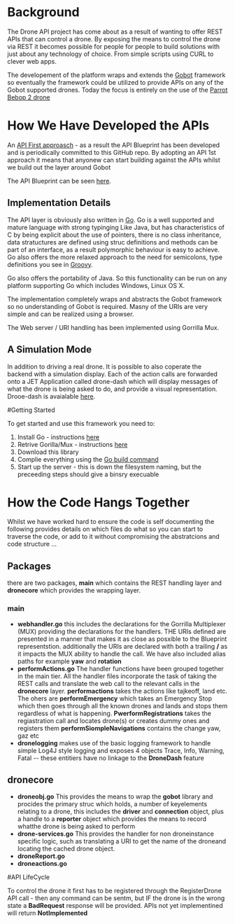 # Background
The Drone API project has come about as a result of wanting to offer REST APIs that can control a drone. By exposing the means to control the drone via REST it becomes possible for people for people to build solutions with just about any technology of choice. From simple scripts using CURL to clever web apps.

The developement of the platform wraps and extends the [Gobot](https://gobot.io/) framework so eventually the framework could be utilized to provide APIs on any of the Gobot supported drones. Today the focus is entirely on the use of the [Parrot Bebop 2 drone](https://www.parrot.com/uk/drones/parrot-bebop-2)

# How We Have Developed the APIs
An [API First approasch](http://www.api-first.com/) - as a result the API Blueprint has been developed and is periodically committed to this GitHub repo. By adopting an API 1st approach it means that anyonew can start building against the APIs whilst we build out the layer around Gobot

The API Blueprint can be seen [here](https://app.apiary.io/dronedevmeetup/).

## Implementation Details

The API layer is obviously also written in [Go](http://golang.org).  Go is a well supported and mature language with strong typinging Like Java, but has characteristics of C by being explicit about the use of pointers, there is no class inheritance, data stratuctures are defined using struc definitions and methods can be part of an interface, as a result polymorphic behaviour is easy to achieve. Go also offers the more relaxed approach to the need for semicolons, type definitions you see in [Groovy](http://groovy-lang.org). 

Go also offers the portability of Java. So this functionality can be run on any platform supporting Go which includes Windows, Linux OS X.

The implementation completely wraps and abstracts the Gobot framework so no understanding of Gobot is required. Masny of the URIs are very simple and can be realized using a browser.

The Web server / URI handling has been implemented using Gorrilla Mux.

## A Simulation Mode
In addition to driving a real drone. It is possible to also coperate the backend with a simulation display.  Each of the action calls are forwarded onto a JET Application called drone-dash which will display messages of what the drone is being asked to do, and provide a visual representation.  Drooe-dash is avaialable [here](https://github.com/oracledeveloperslondon/dronedash).

#Getting Started

To get started and use this framework you need to:
  1. Install Go - instructions [here](https://golang.org/doc/install)
  2. Retrive Gorilla/Mux - instructions [here](http://www.gorillatoolkit.org)
  3. Download this library
  4. Complie everything using the [Go build command](https://golang.org/pkg/go/build/)
  5. Start up the server - this is down the filesystem naming, but the preceeding steps should give a binsry execuable

# How the Code Hangs Together
Whilst we have worked hard to ensure the code is self documenting the following provides details on which files do what so you can start to traverse the code, or add to it without compromising the abstratcions and code structure ...

## Packages
there are two packages, **main** which contains the REST handling layer and **dronecore** which provides the wrapping layer.

### main
   - **webhandler.go** this includes the declarations for the Gorrilla Multiplexer (MUX) providing the declarations for the handlers. THE URIs defined are presented in a manner that makes it as close as posxible to the Blueprint representstion. additionally the URIs are declared with both a trailing **/** as it impacts the MUX ability to handle the call. We have also included alias paths for example __yaw__ and __rotation__
   - **performActions.go** The handler functions have been grouped together in the main tier. All the handler files incorporate the task of taking the REST calls and translate the web call to the relevant calls in the **dronecore** layer. __performactions__ takes the actions like tajkeoff, land etc. The ohers are __performEmergency__ which takes an Emergency Stop which then goes through all the known drones and lands and stops them regardless of what is happening.  __PwerformRegistrations__ takes the regiastration call and locates drone(s) or creates dummy ones and registers them  __performSiompleNavigations__ contains the change yaw, gaz etc
   - **dronelogging** makes use of the basic logging framework to handle simple Log4J style logging and exposes 4 objects Trace, Info, Warning, Fatal -- these entitiers have no linkage to the __DroneDash__ feature
   
## dronecore
  - **droneobj.go** This provides the means to wrap the __gobot__ library and procides the primary struc which holds, a number of keyelements relating to a drone, this includes the __driver__ and __connection__ object, plus a handle to a __reporter__ object which provides the means to record whatthe drone is being asked to perform
  - **drone-services.go** This provides the handler for non droneinstance specific logic, such as translating a URI to get the name of the droneand locating the cached drone object.
  - **droneReport.go**
  - **droneactions.go**

#API LifeCycle

To control the drone it first has to be registered through the RegisterDrone API call - then any command can be sentm, but IF the drone is in the wrong state a **BadRequest** response will be provided.  APIs not yet implementined will return **NotImplemented**
